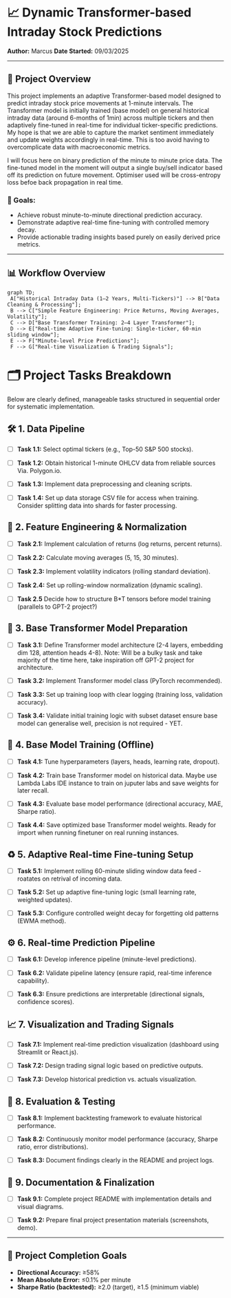 # 📈 Dynamic Transformer-based Intraday Stock Predictions


**Author:** Marcus
**Date Started:** 09/03/2025



---


## 📌 Project Overview


This project implements an adaptive Transformer-based model designed to predict intraday stock price movements at 1-minute intervals. The Transformer model is initially trained (base model) on general historical intraday data (around 6-months of 1min) across multiple tickers and then adaptively fine-tuned in real-time for individual ticker-specific predictions. My hope is that we are able to capture the market sentiment immediately and update weights accordingly in real-time. This is too avoid having to overcomplicate data with macroeconomic metrics.

I will focus here on binary prediction of the minute to minute price data. The fine-tuned model in the moment will output a single buy/sell indicator based off its prediction on future movement. Optimiser used will be cross-entropy loss befoe back propagation in real time. 

### 🎯 Goals:


- Achieve robust minute-to-minute directional prediction accuracy.
- Demonstrate adaptive real-time fine-tuning with controlled memory decay.
- Provide actionable trading insights based purely on easily derived price metrics.


---


## 📊 Workflow Overview


```mermaid
graph TD;
 A["Historical Intraday Data (1–2 Years, Multi-Tickers)"] --> B["Data Cleaning & Processing"];
 B --> C["Simple Feature Engineering: Price Returns, Moving Averages, Volatility"];
 C --> D["Base Transformer Training: 2–4 Layer Transformer"];
 D --> E["Real-time Adaptive Fine-tuning: Single-ticker, 60-min sliding window"];
 E --> F["Minute-level Price Predictions"];
 F --> G["Real-time Visualization & Trading Signals"];
```




# 🗂️ Project Tasks Breakdown


Below are clearly defined, manageable tasks structured in sequential order for systematic implementation.


## 🛠️ 1. Data Pipeline
- [ ] **Task 1.1:** Select optimal tickers (e.g., Top-50 S&P 500 stocks).
- [ ] **Task 1.2:** Obtain historical 1-minute OHLCV data from reliable sources Via. Polygon.io.
- [ ] **Task 1.3:** Implement data preprocessing and cleaning scripts.
- [ ] **Task 1.4:** Set up data storage CSV file for access when training. Consider splitting data into shards for faster processing.


## 📐 2. Feature Engineering & Normalization
- [ ] **Task 2.1:** Implement calculation of returns (log returns, percent returns).
- [ ] **Task 2.2:** Calculate moving averages (5, 15, 30 minutes).
- [ ] **Task 2.3:** Implement volatility indicators (rolling standard deviation).
- [ ] **Task 2.4:** Set up rolling-window normalization (dynamic scaling).
- [ ] **Task 2.5** Decide how to structure B*T tensors before model training (parallels to GPT-2 project?)


## 🚧 3. Base Transformer Model Preparation
- [ ] **Task 3.1:** Define Transformer model architecture (2-4 layers, embedding dim 128, attention heads 4-8).
     Note: Will be a bulky task and take majority of the time here, take inspiration off GPT-2 project for architecture.
- [ ] **Task 3.2:** Implement Transformer model class (PyTorch recommended).
- [ ] **Task 3.3:** Set up training loop with clear logging (training loss, validation accuracy).
- [ ] **Task 3.4:** Validate initial training logic with subset dataset ensure base model can generalise well, precision is not required - YET.


## 🚀 4. Base Model Training (Offline)
- [ ] **Task 4.1:** Tune hyperparameters (layers, heads, learning rate, dropout).
- [ ] **Task 4.2:** Train base Transformer model on historical data. Maybe use Lambda Labs IDE instance to train on juputer labs and save weights for later recall.
- [ ] **Task 4.3:** Evaluate base model performance (directional accuracy, MAE, Sharpe ratio).
- [ ] **Task 4.4:** Save optimized base Transformer model weights. Ready for import when running finetuner on real running instances.


## ♻️ 5. Adaptive Real-time Fine-tuning Setup
- [ ] **Task 5.1:** Implement rolling 60-minute sliding window data feed - roatates on retrival of incoming data.
- [ ] **Task 5.2:** Set up adaptive fine-tuning logic (small learning rate, weighted updates).
- [ ] **Task 5.3:** Configure controlled weight decay for forgetting old patterns (EWMA method).


## ⚙️ 6. Real-time Prediction Pipeline
- [ ] **Task 6.1:** Develop inference pipeline (minute-level predictions).
- [ ] **Task 6.2:** Validate pipeline latency (ensure rapid, real-time inference capability).
- [ ] **Task 6.3:** Ensure predictions are interpretable (directional signals, confidence scores).


## 📈 7. Visualization and Trading Signals
- [ ] **Task 7.1:** Implement real-time prediction visualization (dashboard using Streamlit or React.js).
- [ ] **Task 7.2:** Design trading signal logic based on predictive outputs.
- [ ] **Task 7.3:** Develop historical prediction vs. actuals visualization.


## 🧪 8. Evaluation & Testing
- [ ] **Task 8.1:** Implement backtesting framework to evaluate historical performance.
- [ ] **Task 8.2:** Continuously monitor model performance (accuracy, Sharpe ratio, error distributions).
- [ ] **Task 8.3:** Document findings clearly in the README and project logs.


## 📖 9. Documentation & Finalization
- [ ] **Task 9.1:** Complete project README with implementation details and visual diagrams.
- [ ] **Task 9.2:** Prepare final project presentation materials (screenshots, demo).


---


## 🌟 Project Completion Goals
- **Directional Accuracy:** ≥58%
- **Mean Absolute Error:** ≤0.1% per minute
- **Sharpe Ratio (backtested):** ≥2.0 (target), ≥1.5 (minimum viable)






